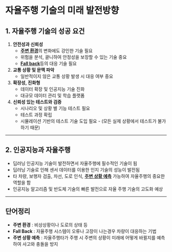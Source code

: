 # 자율주행 기술의 미래 발전방향

## 1. 자율주행 기술의 성공 요건
1. __안전성과 신뢰성__
   * <U>__주변 환경__</U>의 변화에도 강인한 기술 필요
   * 위험을 분석, 괄니하여 안정성을 보장할 수 있는 기술 중요
   * <U>__Fall back__</U>등의 대응 기술 필요
2. __교통 상황 및 문맥 파악__    
   * 일반적이지 않은 교통 상황 발생 시 대응 여부 중요
3. __확장성, 진화형__
   * 데이터 확장 및 인공지능 기술 진화
   * 대규모 데이터 관리 및 학습 플랫폼 
4.  __신뢰성 있는 테스트와 검증__
    * 시나리오 및 상황 별 기능 테스트 필요
    * 테스트 과정 확립
    * 시뮬레이션 기반의 테스트 기술 도입 필요 - (모든 실제 상황에서 테스트가 불가하기 때문)

---


## 2. 인공지능과 자율주행
* 딥러닝 인공지능 기술이 발전하면서 자율주행에 필수적인 기술이 됨
* 딥러닝 기술로 인해 센서 데이터를 이용한 인지 기술의 성능이 발전됨
* 타 차량, 보행자 검출, 차선, 도로 인식, <U>__주변 상황 예측__</U> 가능하여 자율주행의 중요한 역할을 함
* 인공지능 알고리즘 및 반도체 기술의 빠른 발전으로 자율 주행 기술의 고도화 예상

---

## 단어정리
* __주변 환경__ : 비상상황이나 도로의 상태 등
* __Fall Back__ : 자율주행 시스템이 오류나 고장이 나는경우 차량이 대응하는 기법
* __주변 상황 예측__ : 자율주행타가 주행 시 주변의 상황이 미래에 어떻게 바뀔지를 예측하여 사고와 충돌을 방지